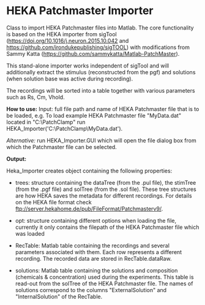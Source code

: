 # HEKA Patchmaster Importer

Class to import HEKA Patchmaster files into Matlab.
The core functionality is based on the HEKA importer from sigTool (https://doi.org/10.1016/j.neuron.2015.10.042 and https://github.com/irondukepublishing/sigTOOL) with modifications from Sammy Katta (https://github.com/sammykatta/Matlab-PatchMaster).

This stand-alone importer works independent of sigTool and will additionally extract the stimulus (reconstructed from the pgf) and solutions (when solution base was active during recording). 

The recordings will be sorted into a table together with various parameters such as Rs, Cm, Vhold. 

**How to use:**
Input: full file path and name of HEKA Patchmaster file that is to be loaded, e.g.
To load example HEKA Patchmaster file "MyData.dat" located in "C:\PatchClamp\" run HEKA_Importer('C:\PatchClamp\MyData.dat').

*Alternative:* run HEKA_Importer.GUI which will open the file dialog box from which the Patchmaster file can be selected.

**Output:**

Heka_Importer creates object containing the following properties:

- trees: structure containing the dataTree (from the .pul file), the stimTree (from the .pgf file) and solTree (from the .sol file). These tree structures are how HEKA saves the metadata for different recordings. For details on the HEKA file format check ftp://server.hekahome.de/pub/FileFormat/Patchmasterv9/.

- opt: structure containing different options when loading the file, currently it only contains the filepath of the HEKA Patchmaster file which was loaded

- RecTable: Matlab table containing the recordings and several parameters associated with them. Each row represents a different recording. The recorded data are stored in RecTable.dataRaw. 

- solutions: Matlab table containing the solutions and composition (chemicals & concentration) used during the experiments. This table is read-out from the solTree of the HEKA Patchmaster file. The names of solutions correspond to the columns "ExternalSolution" and "InternalSolution" of the RecTable. 
